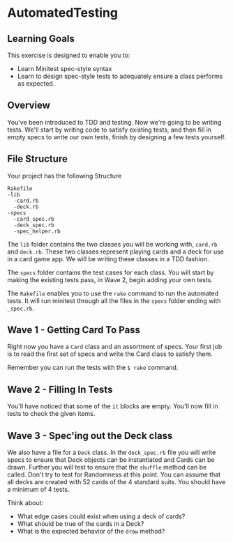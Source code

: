 # AutomatedTesting

## Learning Goals
This exercise is designed to enable you to:
- Learn Minitest spec-style syntax
- Learn to design spec-style tests to adequately ensure a class performs as expected.

## Overview

You've been introduced to TDD and testing.  Now we're going to be writing tests.  We'll start by writing code to satisfy existing tests, and then fill in empty specs to write our own tests, finish by designing a few tests yourself.

## File Structure

Your project has the following Structure
```
Rakefile
-lib
  -card.rb
  -deck.rb
-specs
  -card_spec.rb
  -deck_spec.rb
  -spec_helper.rb
```

The `lib` folder contains the two classes you will be working with, `card.rb` and `deck.rb`.  These two classes represent playing cards and a deck for use in a card game app.  We will be writing these classes in a TDD fashion.  

The `specs` folder contains the test cases for each class.  You will start by making the existing tests pass, in Wave 2, begin adding your own tests.  

The `Rakefile` enables you to use the `rake` command to run the automated tests.  It will run minitest through all the files in the `specs` folder ending with `_spec.rb`.  


## Wave 1 - Getting Card To Pass

Right now you have a `Card` class and an assortment of specs.  Your first job is to read the first set of specs and write the Card class to satisfy them.

Remember you can run the tests with the `$ rake` command.  


## Wave 2 - Filling In Tests

You'll have noticed that some of the `it` blocks are empty.  You'll now fill in tests to check the given items.  


## Wave 3 - Spec'ing out the Deck class

We also have a file for a `Deck` class.  In the `deck_spec.rb` file you will write specs to ensure that Deck objects can be instantiated and Cards can be drawn.  Further you will test to ensure that the `shuffle` method can be called.  Don't try to test for Randomness at this point.  You can assume that all decks are created with 52 cards of the 4 standard suits.  You should have a minimum of 4 tests.  

Think about:
- What edge cases could exist when using a deck of cards?
- What should be true of the cards in a Deck?
- What is the expected behavior of the `draw` method?
